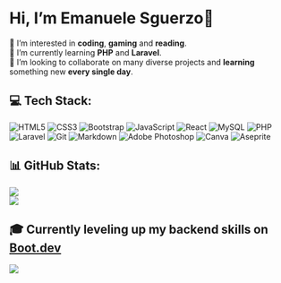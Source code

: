 # Hi, I’m Emanuele Sguerzo👋
👀 I’m interested in **coding**, **gaming** and **reading**.<br>
🌱 I’m currently learning **PHP** and **Laravel**.<br>
💞️ I’m looking to collaborate on many diverse projects and **learning** something new **every single day**.

## 💻 Tech Stack:
![HTML5](https://img.shields.io/badge/html5-%23E34F26.svg?style=for-the-badge&logo=html5&logoColor=white) ![CSS3](https://img.shields.io/badge/css3-%231572B6.svg?style=for-the-badge&logo=css3&logoColor=white) ![Bootstrap](https://img.shields.io/badge/bootstrap-%238511FA.svg?style=for-the-badge&logo=bootstrap&logoColor=white) ![JavaScript](https://img.shields.io/badge/javascript-%23323330.svg?style=for-the-badge&logo=javascript&logoColor=%23F7DF1E) ![React](https://img.shields.io/badge/react-%2320232a.svg?style=for-the-badge&logo=react&logoColor=%2361DAFB) ![MySQL](https://img.shields.io/badge/mysql-4479A1.svg?style=for-the-badge&logo=mysql&logoColor=white) ![PHP](https://img.shields.io/badge/php-%23777BB4.svg?style=for-the-badge&logo=php&logoColor=white) ![Laravel](https://img.shields.io/badge/laravel-%23FF2D20.svg?style=for-the-badge&logo=laravel&logoColor=white) ![Git](https://img.shields.io/badge/git-%23F05033.svg?style=for-the-badge&logo=git&logoColor=white) ![Markdown](https://img.shields.io/badge/markdown-%23000000.svg?style=for-the-badge&logo=markdown&logoColor=white)  ![Adobe Photoshop](https://img.shields.io/badge/adobe%20photoshop-%2331A8FF.svg?style=for-the-badge&logo=adobe%20photoshop&logoColor=white) ![Canva](https://img.shields.io/badge/Canva-%2300C4CC.svg?style=for-the-badge&logo=Canva&logoColor=white) ![Aseprite](https://img.shields.io/badge/Aseprite-FFFFFF?style=for-the-badge&logo=Aseprite&logoColor=#7D929E)

## 📊 GitHub Stats:
![](https://nirzak-streak-stats.vercel.app/?user=emanuelesguerzo&theme=vision-friendly-dark&hide_border=false)<br/>
![](https://github-readme-stats.vercel.app/api/top-langs/?username=emanuelesguerzo&theme=vision-friendly-dark&hide_border=false&include_all_commits=false&count_private=false&layout=compact)

## 🎓 Currently leveling up my backend skills on <a href="https://www.boot.dev/u/vhale" target="_blank" rel="noopener noreferrer">Boot.dev</a>
<p align="left">
  <img src="https://api.boot.dev/v1/users/public/3190acbc-01f6-4ac8-9bdd-89b25c395408/thumbnail" >
</p>
<!---
SoldirVhale/SoldirVhale is a ✨ special ✨ repository because its `README.md` (this file) appears on your GitHub profile.
You can click the Preview link to take a look at your changes.
--->
